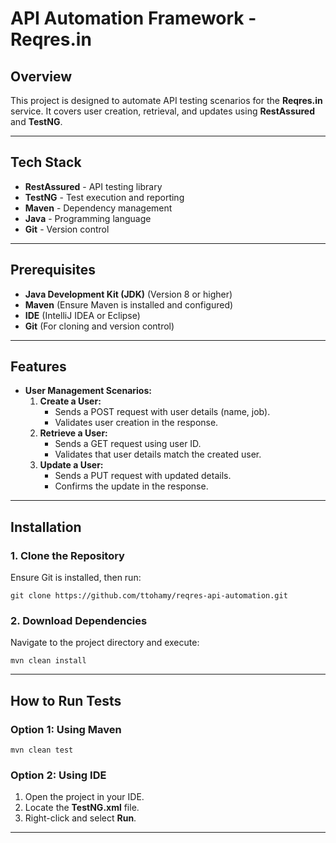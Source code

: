 # API Automation Framework - Reqres.in

## Overview
This project is designed to automate API testing scenarios for the **Reqres.in** service. It covers user creation, retrieval, and updates using **RestAssured** and **TestNG**.

---

## Tech Stack
- **RestAssured** - API testing library
- **TestNG** - Test execution and reporting
- **Maven** - Dependency management
- **Java** - Programming language
- **Git** - Version control

---

## Prerequisites
- **Java Development Kit (JDK)** (Version 8 or higher)
- **Maven** (Ensure Maven is installed and configured)
- **IDE** (IntelliJ IDEA or Eclipse)
- **Git** (For cloning and version control)

---

## Features
- **User Management Scenarios:**
    1. **Create a User:**
        - Sends a POST request with user details (name, job).
        - Validates user creation in the response.
    2. **Retrieve a User:**
        - Sends a GET request using user ID.
        - Validates that user details match the created user.
    3. **Update a User:**
        - Sends a PUT request with updated details.
        - Confirms the update in the response.

---

## Installation
### 1. Clone the Repository
Ensure Git is installed, then run:
```
git clone https://github.com/ttohamy/reqres-api-automation.git
```

### 2. Download Dependencies
Navigate to the project directory and execute:
```
mvn clean install
```
---

## How to Run Tests
### Option 1: Using Maven
```
mvn clean test
```

### Option 2: Using IDE
1. Open the project in your IDE.
2. Locate the **TestNG.xml** file.
3. Right-click and select **Run**.

---